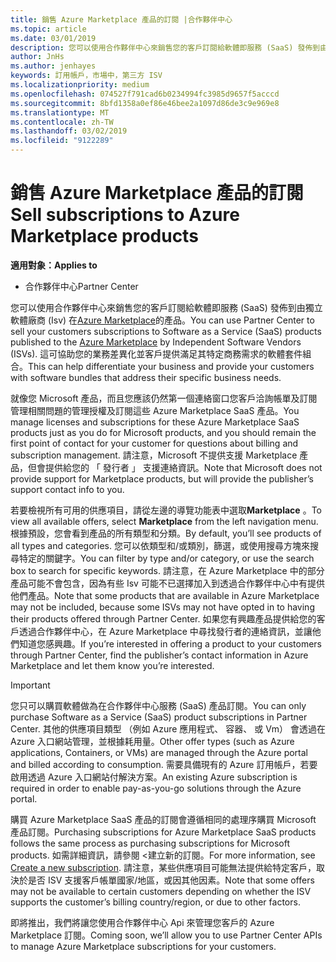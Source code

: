 ```yaml
---
title: 銷售 Azure Marketplace 產品的訂閱 |合作夥伴中心
ms.topic: article
ms.date: 03/01/2019
description: 您可以使用合作夥伴中心來銷售您的客戶訂閱給軟體即服務 (SaaS) 發佈到由獨立軟體廠商 (Isv) 在 Azure Marketplace 的產品。
author: JnHs
ms.author: jenhayes
keywords: 訂用帳戶，市場中，第三方 ISV
ms.localizationpriority: medium
ms.openlocfilehash: 074527f791cad6b0234994fc3985d9657f5acccd
ms.sourcegitcommit: 8bfd1358a0ef86e46bee2a1097d86de3c9e969e8
ms.translationtype: MT
ms.contentlocale: zh-TW
ms.lasthandoff: 03/02/2019
ms.locfileid: "9122289"
---
```

# <a name="sell-subscriptions-to-azure-marketplace-products"></a><span data-ttu-id="f16d5-104">銷售 Azure Marketplace 產品的訂閱</span><span class="sxs-lookup"><span data-stu-id="f16d5-104">Sell subscriptions to Azure Marketplace products</span></span>

**<span data-ttu-id="f16d5-105">適用對象：</span><span class="sxs-lookup"><span data-stu-id="f16d5-105">Applies to</span></span>**

-  <span data-ttu-id="f16d5-106">合作夥伴中心</span><span class="sxs-lookup"><span data-stu-id="f16d5-106">Partner Center</span></span>


<span data-ttu-id="f16d5-107">您可以使用合作夥伴中心來銷售您的客戶訂閱給軟體即服務 (SaaS) 發佈到由獨立軟體廠商 (Isv) 在[Azure Marketplace](https://azuremarketplace.microsoft.com/marketplace)的產品。</span><span class="sxs-lookup"><span data-stu-id="f16d5-107">You can use Partner Center to sell your customers subscriptions to Software as a Service (SaaS) products published to the [Azure Marketplace](https://azuremarketplace.microsoft.com/marketplace) by Independent Software Vendors (ISVs).</span></span> <span data-ttu-id="f16d5-108">這可協助您的業務差異化並客戶提供滿足其特定商務需求的軟體套件組合。</span><span class="sxs-lookup"><span data-stu-id="f16d5-108">This can help differentiate your business and provide your customers with software bundles that address their specific business needs.</span></span> 

<span data-ttu-id="f16d5-109">就像您 Microsoft 產品，而且您應該仍然第一個連絡窗口您客戶洽詢帳單及訂閱管理相關問題的管理授權及訂閱這些 Azure Marketplace SaaS 產品。</span><span class="sxs-lookup"><span data-stu-id="f16d5-109">You manage licenses and subscriptions for these Azure Marketplace SaaS products just as you do for Microsoft products, and you should remain the first point of contact for your customer for questions about billing and subscription management.</span></span> <span data-ttu-id="f16d5-110">請注意，Microsoft 不提供支援 Marketplace 產品，但會提供給您的 「 發行者 」 支援連絡資訊。</span><span class="sxs-lookup"><span data-stu-id="f16d5-110">Note that Microsoft does not provide support for Marketplace products, but will provide the publisher’s support contact info to you.</span></span>

<span data-ttu-id="f16d5-111">若要檢視所有可用的供應項目，請從左邊的導覽功能表中選取**Marketplace** 。</span><span class="sxs-lookup"><span data-stu-id="f16d5-111">To view all available offers, select **Marketplace** from the left navigation menu.</span></span> <span data-ttu-id="f16d5-112">根據預設，您會看到產品的所有類型和分類。</span><span class="sxs-lookup"><span data-stu-id="f16d5-112">By default, you’ll see products of all types and categories.</span></span> <span data-ttu-id="f16d5-113">您可以依類型和/或類別，篩選，或使用搜尋方塊來搜尋特定的關鍵字。</span><span class="sxs-lookup"><span data-stu-id="f16d5-113">You can filter by type and/or category, or use the search box to search for specific keywords.</span></span> <span data-ttu-id="f16d5-114">請注意，在 Azure Marketplace 中的部分產品可能不會包含，因為有些 Isv 可能不已選擇加入到透過合作夥伴中心中有提供他們產品。</span><span class="sxs-lookup"><span data-stu-id="f16d5-114">Note that some products that are available in Azure Marketplace may not be included, because some ISVs may not have opted in to having their products offered through Partner Center.</span></span> <span data-ttu-id="f16d5-115">如果您有興趣產品提供給您的客戶透過合作夥伴中心，在 Azure Marketplace 中尋找發行者的連絡資訊，並讓他們知道您感興趣。</span><span class="sxs-lookup"><span data-stu-id="f16d5-115">If you’re interested in offering a product to your customers through Partner Center, find the publisher’s contact information in Azure Marketplace and let them know you’re interested.</span></span>

> [!IMPORTANT]
> <span data-ttu-id="f16d5-116">您只可以購買軟體做為在合作夥伴中心服務 (SaaS) 產品訂閱。</span><span class="sxs-lookup"><span data-stu-id="f16d5-116">You can only purchase Software as a Service (SaaS) product subscriptions in Partner Center.</span></span> <span data-ttu-id="f16d5-117">其他的供應項目類型 （例如 Azure 應用程式、 容器、 或 Vm） 會透過在 Azure 入口網站管理，並根據耗用量。</span><span class="sxs-lookup"><span data-stu-id="f16d5-117">Other offer types (such as Azure applications, Containers, or VMs) are managed through the Azure portal and billed according to consumption.</span></span> <span data-ttu-id="f16d5-118">需要具備現有的 Azure 訂用帳戶，若要啟用透過 Azure 入口網站付解決方案。</span><span class="sxs-lookup"><span data-stu-id="f16d5-118">An existing Azure subscription is required in order to enable pay-as-you-go solutions through the Azure portal.</span></span>

<span data-ttu-id="f16d5-119">購買 Azure Marketplace SaaS 產品的訂閱會遵循相同的處理序購買 Microsoft 產品訂閱。</span><span class="sxs-lookup"><span data-stu-id="f16d5-119">Purchasing subscriptions for Azure Marketplace SaaS products follows the same process as purchasing subscriptions for Microsoft products.</span></span> <span data-ttu-id="f16d5-120">如需詳細資訊，請參閱 <<c0>建立新的訂閱。</span><span class="sxs-lookup"><span data-stu-id="f16d5-120">For more information, see [Create a new subscription](create-a-new-subscription.md).</span></span> <span data-ttu-id="f16d5-121">請注意，某些供應項目可能無法提供給特定客戶，取決於是否 ISV 支援客戶帳單國家/地區，或因其他因素。</span><span class="sxs-lookup"><span data-stu-id="f16d5-121">Note that some offers may not be available to certain customers depending on whether the ISV supports the customer’s billing country/region, or due to other factors.</span></span>

<span data-ttu-id="f16d5-122">即將推出，我們將讓您使用合作夥伴中心 Api 來管理您客戶的 Azure Marketplace 訂閱。</span><span class="sxs-lookup"><span data-stu-id="f16d5-122">Coming soon, we’ll allow you to use Partner Center APIs to manage Azure Marketplace subscriptions for your customers.</span></span> 

